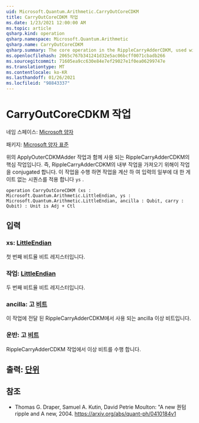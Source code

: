 ```yaml
---
uid: Microsoft.Quantum.Arithmetic.CarryOutCoreCDKM
title: CarryOutCoreCDKM 작업
ms.date: 1/23/2021 12:00:00 AM
ms.topic: article
qsharp.kind: operation
qsharp.namespace: Microsoft.Quantum.Arithmetic
qsharp.name: CarryOutCoreCDKM
qsharp.summary: The core operation in the RippleCarryAdderCDKM, used with the above ApplyOuterCDKMAdder operation, i.e. conjugated with this operation to obtain the inner operation of the RippleCarryAdderCDKM. This operation computes the carry out qubit and applies a sequence of NOT gates on part of the input `ys`.
ms.openlocfilehash: 2065c767b341241d32e5ac06bcff0071cbadb266
ms.sourcegitcommit: 71605ea9cc630e84e7ef29027e1f0ea06299747e
ms.translationtype: MT
ms.contentlocale: ko-KR
ms.lasthandoff: 01/26/2021
ms.locfileid: "98843337"
---
```

# <a name="carryoutcorecdkm-operation"></a>CarryOutCoreCDKM 작업

네임 스페이스: [Microsoft 양자](xref:Microsoft.Quantum.Arithmetic)

패키지: [Microsoft 양자 표준](https://nuget.org/packages/Microsoft.Quantum.Standard)


위의 ApplyOuterCDKMAdder 작업과 함께 사용 되는 RippleCarryAdderCDKM의 핵심 작업입니다. 즉, RippleCarryAdderCDKM의 내부 작업을 가져오기 위해이 작업을 conjugated 합니다. 이 작업을 수행 하면 작업을 계산 하 여 입력의 일부에 대 한 게이트 없는 시퀀스를 적용 합니다 `ys` .

```qsharp
operation CarryOutCoreCDKM (xs : Microsoft.Quantum.Arithmetic.LittleEndian, ys : Microsoft.Quantum.Arithmetic.LittleEndian, ancilla : Qubit, carry : Qubit) : Unit is Adj + Ctl
```


## <a name="input"></a>입력

### <a name="xs--littleendian"></a>xs: [LittleEndian](xref:Microsoft.Quantum.Arithmetic.LittleEndian)

첫 번째 비트율 비트 레지스터입니다.


### <a name="ys--littleendian"></a>작업: [LittleEndian](xref:Microsoft.Quantum.Arithmetic.LittleEndian)

두 번째 비트율 비트 레지스터입니다.


### <a name="ancilla--qubit"></a>ancilla: 고 [비트](xref:microsoft.quantum.lang-ref.qubit)

이 작업에 전달 된 RippleCarryAdderCDKM에서 사용 되는 ancilla 이상 비트입니다.


### <a name="carry--qubit"></a>운반: 고 [비트](xref:microsoft.quantum.lang-ref.qubit)

RippleCarryAdderCDKM 작업에서 이상 비트를 수행 합니다.



## <a name="output--unit"></a>출력: [단위](xref:microsoft.quantum.lang-ref.unit)



## <a name="references"></a>참조

- Thomas G. Draper, Samuel A. Kutin, David Petrie Moulton: "A new 퀀텀 ripple and A new, 2004.
  https://arxiv.org/abs/quant-ph/0410184v1